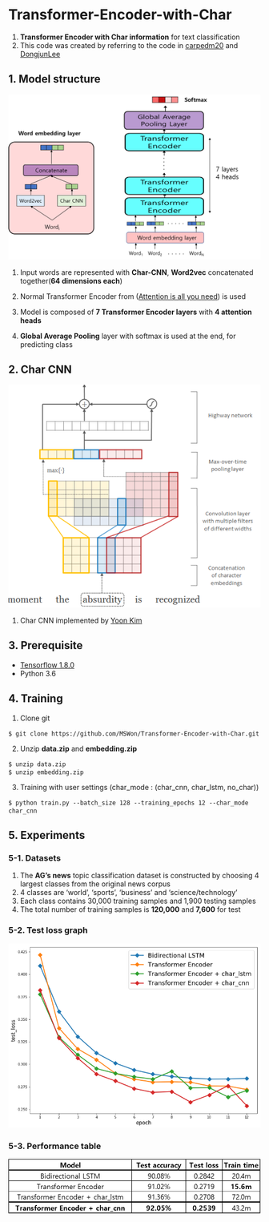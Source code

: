 # Transformer-Encoder-with-Char
1. **Transformer Encoder with Char information** for text classification
2. This code was created by referring to the code in [carpedm20](https://github.com/carpedm20/lstm-char-cnn-tensorflow) and [DongjunLee](https://github.com/DongjunLee/transformer-tensorflow)

## 1. Model structure
![alt text](https://github.com/MSWon/Transformer-Encoder-with-Char/blob/master/images/model_structure.png "Model")

1. Input words are represented with **Char-CNN**, **Word2vec** concatenated together(**64 dimensions each**)

2. Normal Transformer Encoder from ([Attention is all you need](https://arxiv.org/pdf/1706.03762.pdf)) is used

3. Model is composed of **7 Transformer Encoder layers** with **4 attention heads**

4. **Global Average Pooling** layer with softmax is used at the end, for predicting class 

## 2. Char CNN
![alt text](https://github.com/MSWon/Transformer-Encoder-with-Char/blob/master/images/char_cnn.PNG "Char CNN")

1. Char CNN implemented by [Yoon Kim](https://arxiv.org/pdf/1508.06615.pdf)

## 3. Prerequisite
- [Tensorflow 1.8.0](https://www.tensorflow.org/)
- Python 3.6

## 4. Training
1. Clone git
```
$ git clone https://github.com/MSWon/Transformer-Encoder-with-Char.git
```
2. Unzip **data.zip** and **embedding.zip**
```
$ unzip data.zip
$ unzip embedding.zip
```
3. Training with user settings (char_mode : (char_cnn, char_lstm, no_char))
```
$ python train.py --batch_size 128 --training_epochs 12 --char_mode char_cnn
```

## 5. Experiments

### 5-1. Datasets

1. The **AG’s news** topic classification dataset is constructed by choosing 4 largest classes from the original news corpus
2. 4 classes are ‘world’, ‘sports’, ‘business’ and ‘science/technology’
3. Each class contains 30,000 training samples and 1,900 testing samples
4. The total number of training samples is **120,000** and **7,600** for test

### 5-2. Test loss graph
![alt text](https://github.com/MSWon/Transformer-Encoder-with-Char/blob/master/images/test_loss_graph.png "loss graph")

### 5-3. Performance table
![alt text](https://github.com/MSWon/Transformer-Encoder-with-Char/blob/master/images/performance_table.png "table")
